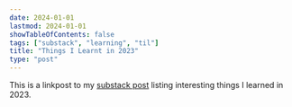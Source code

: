 ```yaml
---
date: 2024-01-01
lastmod: 2024-01-01
showTableOfContents: false
tags: ["substack", "learning", "til"]
title: "Things I Learnt in 2023"
type: "post"
---
```

This is a linkpost to my [substack post](https://lovkush.substack.com/p/things-i-learnt-in-2023) listing interesting things I learned in 2023. 